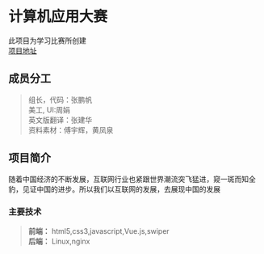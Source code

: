 # 计算机应用大赛
 此项目为学习比赛所创建   
[项目地址](http://zhangpengfan.xyz/internet)
## 成员分工
>组长，代码：张鹏帆   
   美工, UI:周娟   
   英文版翻译：张建华   
   资料素材：傅宇辉，黄凤泉   
## 项目简介
随着中国经济的不断发展，互联网行业也紧跟世界潮流突飞猛进，窥一斑而知全豹，见证中国的进步。所以我们以互联网的发展，去展现中国的发展    
### 主要技术   
 >**前端：** html5,css3,javascript,Vue.js,swiper   
    **后端：** Linux,nginx

  


